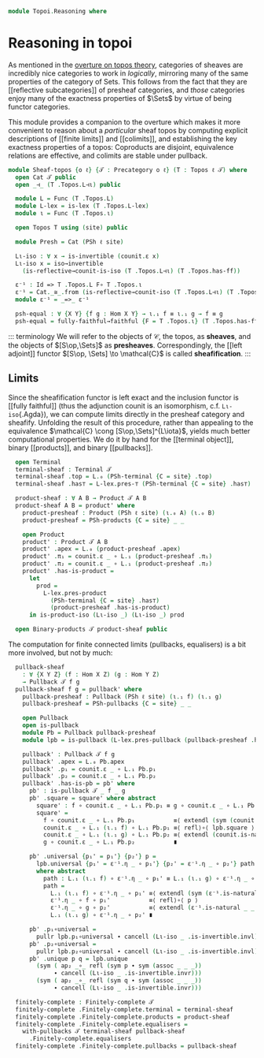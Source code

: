<!--
```agda
open import Cat.CartesianClosed.Instances.PSh
open import Cat.Functor.Adjoint.Reflective
open import Cat.Diagram.Everything
open import Cat.Functor.Properties
open import Cat.Instances.Functor
open import Cat.Functor.Adjoint
open import Cat.Prelude

open import Topoi.Base

import Cat.Functor.Reasoning as Func
import Cat.Reasoning as Cat
```
-->

```agda
module Topoi.Reasoning where
```

# Reasoning in topoi

As mentioned in the [overture on topos theory], categories of sheaves
are incredibly nice categories to work in _logically_, mirroring many of
the same properties of the category of Sets. This follows from the fact
that they are [[reflective subcategories]] of presheaf categories, and
_those_ categories enjoy many of the exactness properties of $\Sets$ by
virtue of being functor categories.

[overture on topos theory]: Topoi.Base.html

This module provides a companion to the overture which makes it more
convenient to reason about a _particular_ sheaf topos by computing
explicit descriptions of [[finite limits]] and [[colimits]], and
establishing the key exactness properties of a topos: Coproducts are
disjoint, equivalence relations are effective, and colimits are stable
under pullback.

```agda
module Sheaf-topos {o ℓ} {𝒯 : Precategory o ℓ} (T : Topos ℓ 𝒯) where
  open Cat 𝒯 public
  open _⊣_ (T .Topos.L⊣ι) public

  module L = Func (T .Topos.L)
  module L-lex = is-lex (T .Topos.L-lex)
  module ι = Func (T .Topos.ι)

  open Topos T using (site) public

  module Presh = Cat (PSh ℓ site)

  Lι-iso : ∀ x → is-invertible (counit.ε x)
  Lι-iso x = iso→invertible
    (is-reflective→counit-is-iso (T .Topos.L⊣ι) (T .Topos.has-ff))

  ε⁻¹ : Id => T .Topos.L F∘ T .Topos.ι
  ε⁻¹ = Cat._≅_.from (is-reflective→counit-iso (T .Topos.L⊣ι) (T .Topos.has-ff))
  module ε⁻¹ = _=>_ ε⁻¹

  psh-equal : ∀ {X Y} {f g : Hom X Y} → ι.₁ f ≡ ι.₁ g → f ≡ g
  psh-equal = fully-faithful→faithful {F = T .Topos.ι} (T .Topos.has-ff)
```

::: terminology
We will refer to the objects of $\mathcal{C}$, the topos, as
**sheaves**, and the objects of $[S\op,\Sets]$ as **presheaves**.
Correspondingly, the [[left adjoint]] functor $[S\op, \Sets] \to
\mathcal{C}$ is called **sheafification**.
:::

## Limits

Since the sheafification functor is left exact and the inclusion functor
is [[fully faithful]] (thus the adjunction counit is an isomorphism, c.f.
`Lι-iso`{.Agda}), we can compute limits directly in the presheaf
category and sheafify. Unfolding the result of this procedure, rather
than appealing to the equivalence $\mathcal{C} \cong
[S\op,\Sets]^{L\iota}$, yields much better computational properties. We
do it by hand for the [[terminal object]], binary [[products]], and binary
[[pullbacks]].

```agda
  open Terminal
  terminal-sheaf : Terminal 𝒯
  terminal-sheaf .top = L.₀ (PSh-terminal {C = site} .top)
  terminal-sheaf .has⊤ = L-lex.pres-⊤ (PSh-terminal {C = site} .has⊤)

  product-sheaf : ∀ A B → Product 𝒯 A B
  product-sheaf A B = product' where
    product-presheaf : Product (PSh ℓ site) (ι.₀ A) (ι.₀ B)
    product-presheaf = PSh-products {C = site} _ _

    open Product
    product' : Product 𝒯 A B
    product' .apex = L.₀ (product-presheaf .apex)
    product' .π₁ = counit.ε _ ∘ L.₁ (product-presheaf .π₁)
    product' .π₂ = counit.ε _ ∘ L.₁ (product-presheaf .π₂)
    product' .has-is-product =
      let
        prod =
          L-lex.pres-product
            (PSh-terminal {C = site} .has⊤)
            (product-presheaf .has-is-product)
      in is-product-iso (Lι-iso _) (Lι-iso _) prod

  open Binary-products 𝒯 product-sheaf public
```

The computation for finite connected limits (pullbacks, equalisers) is a
bit more involved, but not by much:

```agda
  pullback-sheaf
    : ∀ {X Y Z} (f : Hom X Z) (g : Hom Y Z)
    → Pullback 𝒯 f g
  pullback-sheaf f g = pullback' where
    pullback-presheaf : Pullback (PSh ℓ site) (ι.₁ f) (ι.₁ g)
    pullback-presheaf = PSh-pullbacks {C = site} _ _

    open Pullback
    open is-pullback
    module Pb = Pullback pullback-presheaf
    module lpb = is-pullback (L-lex.pres-pullback (pullback-presheaf .has-is-pb))

    pullback' : Pullback 𝒯 f g
    pullback' .apex = L.₀ Pb.apex
    pullback' .p₁ = counit.ε _ ∘ L.₁ Pb.p₁
    pullback' .p₂ = counit.ε _ ∘ L.₁ Pb.p₂
    pullback' .has-is-pb = pb' where
      pb' : is-pullback 𝒯 _ f _ g
      pb' .square = square' where abstract
        square' : f ∘ counit.ε _ ∘ L.₁ Pb.p₁ ≡ g ∘ counit.ε _ ∘ L.₁ Pb.p₂
        square' =
          f ∘ counit.ε _ ∘ L.₁ Pb.p₁           ≡⟨ extendl (sym (counit.is-natural _ _ _)) ⟩
          counit.ε _ ∘ L.₁ (ι.₁ f) ∘ L.₁ Pb.p₁ ≡⟨ refl⟩∘⟨ lpb.square ⟩
          counit.ε _ ∘ L.₁ (ι.₁ g) ∘ L.₁ Pb.p₂ ≡⟨ extendl (counit.is-natural _ _ _) ⟩
          g ∘ counit.ε _ ∘ L.₁ Pb.p₂           ∎

      pb' .universal {p₁' = p₁'} {p₂'} p =
        lpb.universal {p₁' = ε⁻¹.η _ ∘ p₁'} {p₂' = ε⁻¹.η _ ∘ p₂'} path
        where abstract
          path : L.₁ (ι.₁ f) ∘ ε⁻¹.η _ ∘ p₁' ≡ L.₁ (ι.₁ g) ∘ ε⁻¹.η _ ∘ p₂'
          path =
            L.₁ (ι.₁ f) ∘ ε⁻¹.η _ ∘ p₁' ≡⟨ extendl (sym (ε⁻¹.is-natural _ _ _)) ⟩
            ε⁻¹.η _ ∘ f ∘ p₁'           ≡⟨ refl⟩∘⟨ p ⟩
            ε⁻¹.η _ ∘ g ∘ p₂'           ≡⟨ extendl (ε⁻¹.is-natural _ _ _) ⟩
            L.₁ (ι.₁ g) ∘ ε⁻¹.η _ ∘ p₂' ∎

      pb' .p₁∘universal =
        pullr lpb.p₁∘universal ∙ cancell (Lι-iso _ .is-invertible.invl)
      pb' .p₂∘universal =
        pullr lpb.p₂∘universal ∙ cancell (Lι-iso _ .is-invertible.invl)
      pb' .unique p q = lpb.unique
        (sym ( ap₂ _∘_ refl (sym p ∙ sym (assoc _ _ _))
             ∙ cancell (Lι-iso _ .is-invertible.invr)))
        (sym ( ap₂ _∘_ refl (sym q ∙ sym (assoc _ _ _))
             ∙ cancell (Lι-iso _ .is-invertible.invr)))

  finitely-complete : Finitely-complete 𝒯
  finitely-complete .Finitely-complete.terminal = terminal-sheaf
  finitely-complete .Finitely-complete.products = product-sheaf
  finitely-complete .Finitely-complete.equalisers =
    with-pullbacks 𝒯 terminal-sheaf pullback-sheaf
      .Finitely-complete.equalisers
  finitely-complete .Finitely-complete.pullbacks = pullback-sheaf
```
